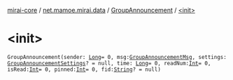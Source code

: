 [mirai-core](../../index.md) / [net.mamoe.mirai.data](../index.md) / [GroupAnnouncement](index.md) / [&lt;init&gt;](./-init-.md)

# &lt;init&gt;

`GroupAnnouncement(sender: `[`Long`](https://kotlinlang.org/api/latest/jvm/stdlib/kotlin/-long/index.html)` = 0, msg: `[`GroupAnnouncementMsg`](../-group-announcement-msg/index.md)`, settings: `[`GroupAnnouncementSettings`](../-group-announcement-settings/index.md)`? = null, time: `[`Long`](https://kotlinlang.org/api/latest/jvm/stdlib/kotlin/-long/index.html)` = 0, readNum: `[`Int`](https://kotlinlang.org/api/latest/jvm/stdlib/kotlin/-int/index.html)` = 0, isRead: `[`Int`](https://kotlinlang.org/api/latest/jvm/stdlib/kotlin/-int/index.html)` = 0, pinned: `[`Int`](https://kotlinlang.org/api/latest/jvm/stdlib/kotlin/-int/index.html)` = 0, fid: `[`String`](https://kotlinlang.org/api/latest/jvm/stdlib/kotlin/-string/index.html)`? = null)`
